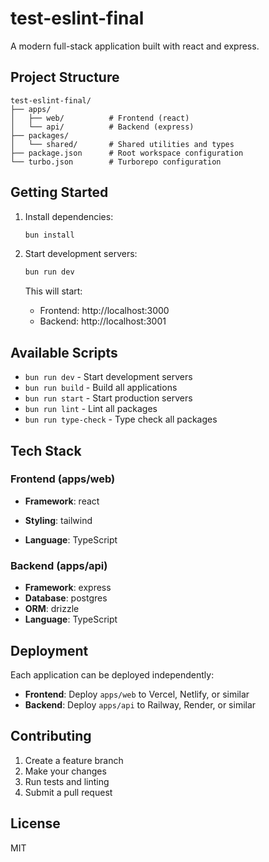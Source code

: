 # test-eslint-final

A modern full-stack application built with react and express.

## Project Structure

```
test-eslint-final/
├── apps/
│   ├── web/          # Frontend (react)
│   └── api/          # Backend (express)
├── packages/
│   └── shared/       # Shared utilities and types
├── package.json      # Root workspace configuration
└── turbo.json        # Turborepo configuration
```

## Getting Started

1. Install dependencies:

   ```bash
   bun install
   ```

2. Start development servers:

   ```bash
   bun run dev
   ```

   This will start:
   - Frontend: http://localhost:3000
   - Backend: http://localhost:3001

## Available Scripts

- `bun run dev` - Start development servers
- `bun run build` - Build all applications
- `bun run start` - Start production servers
- `bun run lint` - Lint all packages
- `bun run type-check` - Type check all packages

## Tech Stack

### Frontend (apps/web)

- **Framework**: react
- **Styling**: tailwind

- **Language**: TypeScript

### Backend (apps/api)

- **Framework**: express
- **Database**: postgres
- **ORM**: drizzle
- **Language**: TypeScript

## Deployment

Each application can be deployed independently:

- **Frontend**: Deploy `apps/web` to Vercel, Netlify, or similar
- **Backend**: Deploy `apps/api` to Railway, Render, or similar

## Contributing

1. Create a feature branch
2. Make your changes
3. Run tests and linting
4. Submit a pull request

## License

MIT

